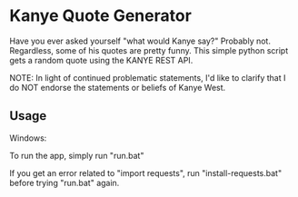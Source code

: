 # Kanye Quote Generator

Have you ever asked yourself "what would Kanye say?" Probably not. 
Regardless, some of his quotes are pretty funny. 
This simple python script gets a random quote using the KANYE REST API.

NOTE: In light of continued problematic statements, 
I'd like to clarify that I do NOT endorse the statements or beliefs of Kanye West. 

## Usage 

Windows: 

To run the app, simply run "run.bat"

If you get an error related to "import requests", run "install-requests.bat" before trying "run.bat" again.
